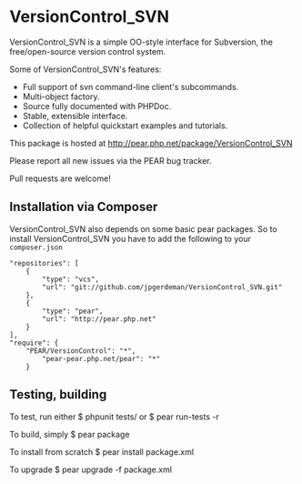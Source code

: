 VersionControl_SVN
==================

VersionControl_SVN is a simple OO-style interface for Subversion,
the free/open-source version control system.

Some of VersionControl_SVN's features:

* Full support of svn command-line client's subcommands.
* Multi-object factory.
* Source fully documented with PHPDoc.
* Stable, extensible interface.
* Collection of helpful quickstart examples and tutorials.

This package is hosted at http://pear.php.net/package/VersionControl_SVN

Please report all new issues via the PEAR bug tracker.

Pull requests are welcome!

Installation via Composer
-------------------------
VersionControl\_SVN also depends on some basic pear packages. So to install 
VersionControl\_SVN you have to add the following to your `composer.json`

  
    "repositories": [
        {
            "type": "vcs",
            "url": "git://github.com/jpgerdeman/VersionControl_SVN.git"
        },
      	{
            "type": "pear",
            "url": "http://pear.php.net"
        }
    ],
    "require": {
        "PEAR/VersionControl": "*",
		    "pear-pear.php.net/pear": "*"
		}

Testing, building
-----------------

To test, run either
$ phpunit tests/
  or
$ pear run-tests -r

To build, simply
$ pear package

To install from scratch
$ pear install package.xml

To upgrade
$ pear upgrade -f package.xml
